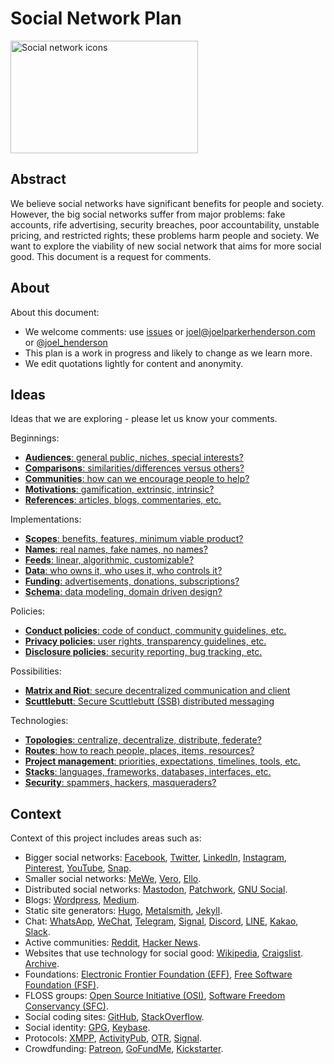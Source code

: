# Social Network Plan

<img src="README.png" width="300" height="180" alt="Social network icons">


## Abstract

We believe social networks have significant benefits for people and society. However, the big social networks suffer from major problems: fake accounts, rife advertising, security breaches, poor accountability, unstable pricing, and restricted rights; these problems harm people and society. We want to explore the viability of new social network that aims for more social good. This document is a request for comments.


## About

About this document:

* We welcome comments: use [issues](https://github.com/joelparkerhenderson/social_network_plan/issues) or joel@joelparkerhenderson.com or [@joel_henderson](https://twitter.com/joel_henderson)
* This plan is a work in progress and likely to change as we learn more.
* We edit quotations lightly for content and anonymity.


## Ideas

Ideas that we are exploring - please let us know your comments.

Beginnings:

* [**Audiences**: general public, niches, special interests?](docs/ideas/beginnings/audiences.md)
* [**Comparisons**: similarities/differences versus others?](docs/ideas/beginnings/comparisons.md)
* [**Communities**: how can we encourage people to help?](docs/ideas/beginnings/communities.md)
* [**Motivations**: gamification, extrinsic, intrinsic?](docs/ideas/beginnings/motivations.md)
* [**References**: articles, blogs, commentaries, etc.](docs/ideas/beginnings/references.md)

Implementations:

* [**Scopes**: benefits, features, minimum viable product?](docs/ideas/implementations/scopes.md)
* [**Names**: real names, fake names, no names?](docs/ideas/implementations/names.md)
* [**Feeds**: linear, algorithmic, customizable?](docs/ideas/implementations/feeds.md)
* [**Data**: who owns it, who uses it, who controls it?](docs/ideas/implementations/data.md)
* [**Funding**: advertisements, donations, subscriptions?](docs/ideas/implementations/funding.md)
* [**Schema**: data modeling, domain driven design?](docs/ideas/implementations/schema.md)

Policies:

* [**Conduct policies**: code of conduct, community guidelines, etc.](docs/ideas/policies/conduct_policies.md)
* [**Privacy policies**: user rights, transparency guidelines, etc.](docs/ideas/policies/privacy_policies.md)
* [**Disclosure policies**: security reporting, bug tracking, etc.](docs/ideas/policies/disclosure_policies.md)

Possibilities:

* [**Matrix and Riot**: secure decentralized communication and client](docs/ideas/possibilities/matrix-and-riot.md)
* [**Scuttlebutt**: Secure Scuttlebutt (SSB) distributed messaging](docs/ideas/possibilities/scuttlebutt.md)


Technologies:

* [**Topologies**: centralize, decentralize, distribute, federate?](docs/ideas/technologies/topologies.md)
* [**Routes**: how to reach people, places, items, resources?](docs/ideas/technologies/routes.md)
* [**Project management**: priorities, expectations, timelines, tools, etc.](docs/ideas/technologies/projectmanagement.md)
* [**Stacks**: languages, frameworks, databases, interfaces, etc.](docs/ideas/technologies/stacks.md)
* [**Security**: spammers, hackers, masqueraders?](docs/ideas/technologies/security.md)

## Context

Context of this project includes areas such as:
* Bigger social networks: 
[Facebook](https://facebook.com),
[Twitter](https://twitter.com),
[LinkedIn](https://linkedin.com),
[Instagram](https://instagram.com),
[Pinterest](https://pinterest.com),
[YouTube](https://youtube.com),
[Snap](https://snap.com/).
* Smaller social networks:
[MeWe](https://mewe.com), 
[Vero](https://www.vero.co/), 
[Ello](https://ello.co/).
* Distributed social networks:
[Mastodon](https://mastodon.social),
[Patchwork](https://github.com/ssbc/patchwork),
[GNU Social](https://gnu.io/).
* Blogs:
[Wordpress](https://wordpress.com),
[Medium](https://medium.com).	
* Static site generators:
[Hugo](https://gohugo.io/),
[Metalsmith](www.metalsmith.io/),
[Jekyll](https://jekyllrb.com/).
* Chat:
[WhatsApp](https://www.whatsapp.com/),
[WeChat](https://www.wechat.com/),
[Telegram](https://telegram.org/),
[Signal](https://signal.org/),
[Discord](https://discordapp.com/),
[LINE](https://line.me/),
[Kakao](https://www.kakao.com/),
[Slack](https://www.slack.com/).
* Active communities:
[Reddit](https://reddit.com),
[Hacker News](http://news.ycombinator.com/).
* Websites that use technology for social good:
[Wikipedia](https://wikipedia.org),
[Craigslist](https://craigslist.org).
[Archive](https://archive.org).
* Foundations:
[Electronic Frontier Foundation (EFF)](http://eff.org/),
[Free Software Foundation (FSF)](http://fsf.org).
* FLOSS groups:
[Open Source Initiative (OSI)](http://opensource.org/),
[Software Freedom Conservancy (SFC)](https://sfconservancy.org/).
* Social coding sites:
[GitHub](https://github.com),
[StackOverflow](https://stackoverflow.com).
* Social identity:
[GPG](https://www.gnupg.org/),
[Keybase](https://keybase.io).
* Protocols: 
[XMPP](https://en.wikipedia.org/wiki/XMPP),
[ActivityPub](https://en.wikipedia.org/wiki/ActivityPub),
[OTR](https://en.wikipedia.org/wiki/Off-the-Record_Messaging),
[Signal](https://en.wikipedia.org/wiki/Signal_Protocol).
* Crowdfunding: 
[Patreon](https://www.patreon.com), 
[GoFundMe](https://www.gofundme.com/), 
[Kickstarter](https://www.kickstarter.com).

